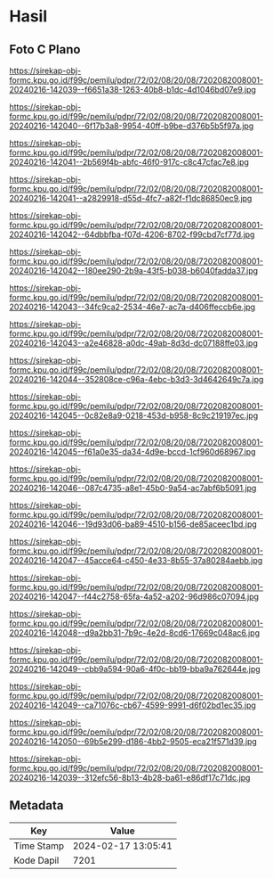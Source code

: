 # Hasil

## Foto C Plano

https://sirekap-obj-formc.kpu.go.id/f99c/pemilu/pdpr/72/02/08/20/08/7202082008001-20240216-142039--f6651a38-1263-40b8-b1dc-4d1046bd07e9.jpg

https://sirekap-obj-formc.kpu.go.id/f99c/pemilu/pdpr/72/02/08/20/08/7202082008001-20240216-142040--6f17b3a8-9954-40ff-b9be-d376b5b5f97a.jpg

https://sirekap-obj-formc.kpu.go.id/f99c/pemilu/pdpr/72/02/08/20/08/7202082008001-20240216-142041--2b569f4b-abfc-46f0-917c-c8c47cfac7e8.jpg

https://sirekap-obj-formc.kpu.go.id/f99c/pemilu/pdpr/72/02/08/20/08/7202082008001-20240216-142041--a2829918-d55d-4fc7-a82f-f1dc86850ec9.jpg

https://sirekap-obj-formc.kpu.go.id/f99c/pemilu/pdpr/72/02/08/20/08/7202082008001-20240216-142042--64dbbfba-f07d-4206-8702-f99cbd7cf77d.jpg

https://sirekap-obj-formc.kpu.go.id/f99c/pemilu/pdpr/72/02/08/20/08/7202082008001-20240216-142042--180ee290-2b9a-43f5-b038-b6040fadda37.jpg

https://sirekap-obj-formc.kpu.go.id/f99c/pemilu/pdpr/72/02/08/20/08/7202082008001-20240216-142043--34fc9ca2-2534-46e7-ac7a-d406ffeccb6e.jpg

https://sirekap-obj-formc.kpu.go.id/f99c/pemilu/pdpr/72/02/08/20/08/7202082008001-20240216-142043--a2e46828-a0dc-49ab-8d3d-dc07188ffe03.jpg

https://sirekap-obj-formc.kpu.go.id/f99c/pemilu/pdpr/72/02/08/20/08/7202082008001-20240216-142044--352808ce-c96a-4ebc-b3d3-3d4642649c7a.jpg

https://sirekap-obj-formc.kpu.go.id/f99c/pemilu/pdpr/72/02/08/20/08/7202082008001-20240216-142045--0c82e8a9-0218-453d-b958-8c9c219197ec.jpg

https://sirekap-obj-formc.kpu.go.id/f99c/pemilu/pdpr/72/02/08/20/08/7202082008001-20240216-142045--f61a0e35-da34-4d9e-bccd-1cf960d68967.jpg

https://sirekap-obj-formc.kpu.go.id/f99c/pemilu/pdpr/72/02/08/20/08/7202082008001-20240216-142046--087c4735-a8e1-45b0-9a54-ac7abf6b5091.jpg

https://sirekap-obj-formc.kpu.go.id/f99c/pemilu/pdpr/72/02/08/20/08/7202082008001-20240216-142046--19d93d06-ba89-4510-b156-de85aceec1bd.jpg

https://sirekap-obj-formc.kpu.go.id/f99c/pemilu/pdpr/72/02/08/20/08/7202082008001-20240216-142047--45acce64-c450-4e33-8b55-37a80284aebb.jpg

https://sirekap-obj-formc.kpu.go.id/f99c/pemilu/pdpr/72/02/08/20/08/7202082008001-20240216-142047--f44c2758-65fa-4a52-a202-96d986c07094.jpg

https://sirekap-obj-formc.kpu.go.id/f99c/pemilu/pdpr/72/02/08/20/08/7202082008001-20240216-142048--d9a2bb31-7b9c-4e2d-8cd6-17669c048ac6.jpg

https://sirekap-obj-formc.kpu.go.id/f99c/pemilu/pdpr/72/02/08/20/08/7202082008001-20240216-142049--cbb9a594-90a6-4f0c-bb19-bba9a762644e.jpg

https://sirekap-obj-formc.kpu.go.id/f99c/pemilu/pdpr/72/02/08/20/08/7202082008001-20240216-142049--ca71076c-cb67-4599-9991-d6f02bd1ec35.jpg

https://sirekap-obj-formc.kpu.go.id/f99c/pemilu/pdpr/72/02/08/20/08/7202082008001-20240216-142050--69b5e299-d186-4bb2-9505-eca21f571d39.jpg

https://sirekap-obj-formc.kpu.go.id/f99c/pemilu/pdpr/72/02/08/20/08/7202082008001-20240216-142039--312efc56-8b13-4b28-ba61-e86df17c71dc.jpg


## Metadata

| Key        | Value               |
| ---------- | ------------------- |
| Time Stamp | 2024-02-17 13:05:41 |
| Kode Dapil | 7201                |



